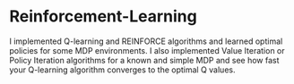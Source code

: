 # Reinforcement-Learning
I implemented Q-learning and REINFORCE algorithms and learned optimal policies for some MDP environments. I also implemented Value Iteration or Policy Iteration algorithms for a known and simple MDP and see how fast your Q-learning algorithm converges to the optimal Q values.

